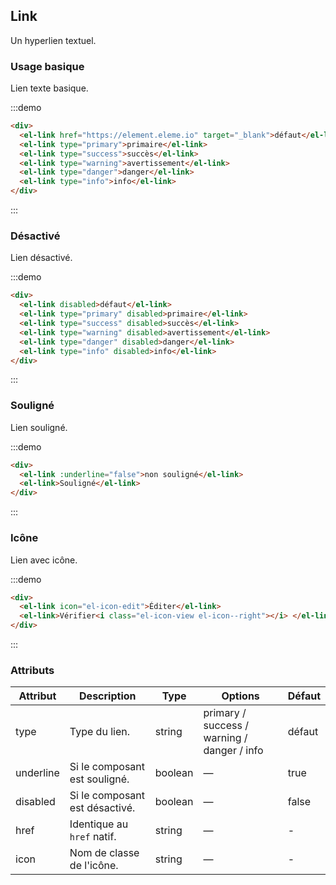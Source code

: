 ## Link

Un hyperlien textuel.

### Usage basique

Lien texte basique.

:::demo

```html
<div>
  <el-link href="https://element.eleme.io" target="_blank">défaut</el-link>
  <el-link type="primary">primaire</el-link>
  <el-link type="success">succès</el-link>
  <el-link type="warning">avertissement</el-link>
  <el-link type="danger">danger</el-link>
  <el-link type="info">info</el-link>
</div>
```

:::

### Désactivé

Lien désactivé.

:::demo

```html
<div>
  <el-link disabled>défaut</el-link>
  <el-link type="primary" disabled>primaire</el-link>
  <el-link type="success" disabled>succès</el-link>
  <el-link type="warning" disabled>avertissement</el-link>
  <el-link type="danger" disabled>danger</el-link>
  <el-link type="info" disabled>info</el-link>
</div>
```

:::

### Souligné

Lien souligné.

:::demo

```html
<div>
  <el-link :underline="false">non souligné</el-link>
  <el-link>Souligné</el-link>
</div>
```

:::

### Icône

Lien avec icône.

:::demo

```html
<div>
  <el-link icon="el-icon-edit">Éditer</el-link>
  <el-link>Vérifier<i class="el-icon-view el-icon--right"></i> </el-link>
</div>
```

:::

### Attributs

| Attribut  | Description                    | Type    | Options                                     | Défaut |
| --------- | ------------------------------ | ------- | ------------------------------------------- | ------ |
| type      | Type du lien.                  | string  | primary / success / warning / danger / info | défaut |
| underline | Si le composant est souligné.  | boolean | —                                           | true   |
| disabled  | Si le composant est désactivé. | boolean | —                                           | false  |
| href      | Identique au `href` natif.     | string  | —                                           | -      |
| icon      | Nom de classe de l'icône.      | string  | —                                           | -      |
